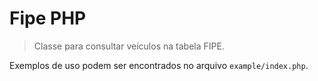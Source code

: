 # Fipe PHP
> Classe para consultar veículos na tabela FIPE.

Exemplos de uso podem ser encontrados no arquivo `example/index.php`.


